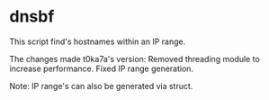 # dnsbf

This script find's hostnames within an IP range.

The changes made t0ka7a's version:
  Removed threading module to increase performance.
  Fixed IP range generation.

Note: IP range's can also be generated via struct.
